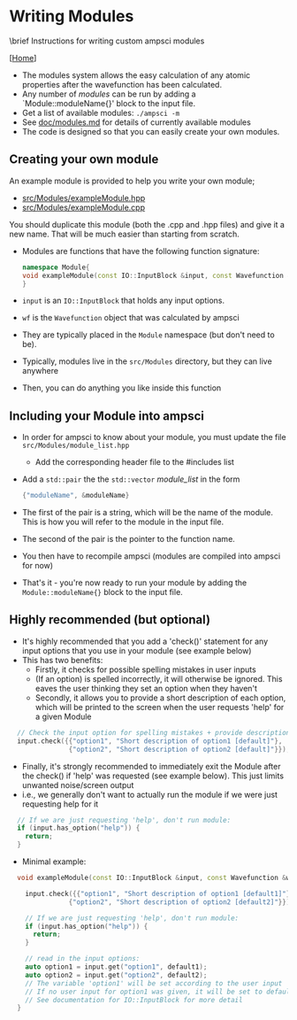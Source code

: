 # Writing Modules

\brief Instructions for writing custom ampsci modules

[[Home](/README.md)]

- The modules system allows the easy calculation of any atomic properties after the wavefunction has been calculated.
- Any number of _modules_ can be run by adding a `Module::moduleName{}' block to the input file.
- Get a list of available modules: `./ampsci -m`
- See [doc/modules.md](/doc/modules.md) for details of currently available modules
- The code is designed so that you can easily create your own modules.

## Creating your own module

An example module is provided to help you write your own module;

- [src/Modules/exampleModule.hpp](/src/Modules/exampleModule.hpp)
- [src/Modules/exampleModule.cpp](/src/Modules/exampleModule.cpp)

You should duplicate this module (both the .cpp and .hpp files) and give it a new name. That will be much easier than starting from scratch.

- Modules are functions that have the following function signature:

  ```cpp
  namespace Module{
  void exampleModule(const IO::InputBlock &input, const Wavefunction &wf);
  }
  ```

- `input` is an `IO::InputBlock` that holds any input options.

- `wf` is the `Wavefunction` object that was calculated by ampsci

- They are typically placed in the `Module` namespace (but don't need to be).

- Typically, modules live in the `src/Modules` directory, but they can live anywhere

- Then, you can do anything you like inside this function

## Including your Module into ampsci

- In order for ampsci to know about your module, you must update the file `src/Modules/module_list.hpp`
  - Add the corresponding header file to the #includes list

- Add a `std::pair` the the `std::vector` _module_list_ in the form

    ```cpp
    {"moduleName", &moduleName}
    ```

- The first of the pair is a string, which will be the name of the module. This is how you will refer to the module in the input file.

- The second of the pair is the pointer to the function name.

- You then have to recompile ampsci (modules are compiled into ampsci for now)

- That's it - you're now ready to run your module by adding the `Module::moduleName{}` block to the input file.

## Highly recommended (but optional)

- It's highly recommended that you add a 'check()' statement for any input options that you use in your module (see example below)
- This has two benefits:
  - Firstly, it checks for possible spelling mistakes in user inputs
  - (If an option) is spelled incorrectly, it will otherwise be ignored. This eaves the user thinking they set an option when they haven't
  - Secondly, it allows you to provide a short description of each option, which will be printed to the screen when the user requests 'help' for a given Module

```cpp
  // Check the input option for spelling mistakes + provide description
  input.check({{"option1", "Short description of option1 [default]"},
               {"option2", "Short description of option2 [default]"}});
```

- Finally, it's strongly recommended to immediately exit the Module after the check() if 'help' was requested (see example below). This just limits unwanted noise/screen output
- i.e., we generally don't want to actually run the module if we were just requesting help for it

```cpp
  // If we are just requesting 'help', don't run module:
  if (input.has_option("help")) {
    return;
  }
```

- Minimal example:

```cpp
  void exampleModule(const IO::InputBlock &input, const Wavefunction &wf){

    input.check({{"option1", "Short description of option1 [default1]"},
               {"option2", "Short description of option2 [default2]"}});

    // If we are just requesting 'help', don't run module:
    if (input.has_option("help")) {
      return;
    }

    // read in the input options:
    auto option1 = input.get("option1", default1);
    auto option2 = input.get("option2", default2);
    // The variable 'option1' will be set according to the user input
    // If no user input for option1 was given, it will be set to default1
    // See documentation for IO::InputBlock for more detail
  }
```

